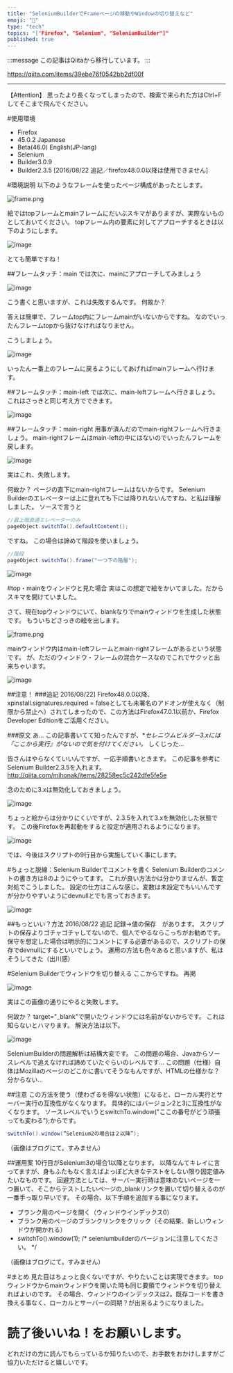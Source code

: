 ```yaml
---
title: "SeleniumBuilderでFrameページの移動やWindowの切り替えなど"
emoji: "📝"
type: "tech"
topics: "["Firefox", "Selenium", "SeleniumBuilder"]"
published: true
---
```


:::message
この記事はQiitaから移行しています。
:::

https://qiita.com/items/39ebe76f0542bb2df00f

---

【Attention】
思ったより長くなってしまったので、検索で来られた方はCtrl+Fしてそこまで飛んでください。

#使用環境

- Firefox
 - 45.0.2 Japanese
 - Beta(46.0) English(JP-lang)
- Selenium
 - Builder3.0.9
 - Builder2.3.5 [2016/08/22 追記／firefox48.0.0以降は使用できません]

#環境説明
以下のようなフレームを使ったページ構成があったとします。

![frame.png](https://qiita-image-store.s3.amazonaws.com/0/122800/7293378f-fcd1-859b-c511-54daaf4ba780.png)

絵ではtopフレームとmainフレームにだいぶスキマがありますが、実際ないものとしておいてください。
topフレーム内の要素に対してアプローチするときは以下のようにします。

![image](https://qiita-image-store.s3.amazonaws.com/0/122800/5beff106-7b51-049c-46f3-8ee8d1978826.png)

とても簡単ですね！

##フレームタッチ：main
では次に、mainにアプローチしてみましょう

![image](https://qiita-image-store.s3.amazonaws.com/0/122800/fe799a3a-3274-81cb-0e60-ef1bce1843d8.png)

こう書くと思いますが、これは失敗するんです。
何故か？

答えは簡単で、フレームtop内にフレームmainがいないからですね。
なのでいったんフレームtopから抜けなければなりません。

こうしましょう。

![image](https://qiita-image-store.s3.amazonaws.com/0/122800/db0a1ede-9970-b7da-6eaa-4578d093e947.png)

いったん一番上のフレームに戻るようにしてあげればmainフレームへ行けます。

##フレームタッチ：main-left
では次に、main-leftフレームへ行きましょう。
これはさっきと同じ考え方でできます。

![image](https://qiita-image-store.s3.amazonaws.com/0/122800/4bb9ea57-a7ed-14aa-20a7-cf20b337b07f.png)

##フレームタッチ：main-right
用事が済んだのでmain-rightフレームへ行きましょう。
main-rightフレームはmain-leftの中にはないのでいったんフレームを戻します。

![image](https://qiita-image-store.s3.amazonaws.com/0/122800/0cda1a1d-16f8-9d31-25af-61701e2cb01d.png)

実はこれ、失敗します。

何故か？
ページの直下にmain-rightフレームはないからです。
Selenium Builderのエレベーターは上に登れても下には降りれないんですね、と私は理解しました。
ソースで言うと

``` java:switchToMoveFrame.java
//最上階直通エレベーターのみ
pageObject.switchTo().defaultContent();
```

ですね。
この場合は諦めて階段を使いましょう。

``` java:switchToMoveFrame.java
//階段
pageObject.switchTo().frame("一つ下の階層");
```

![image](https://qiita-image-store.s3.amazonaws.com/0/122800/a4a28e5a-543a-b1c0-bb20-ac9c3ad77002.png)

#top・mainをウィンドウと見た場合
実はこの想定で絵をかいてました。だからスキマを開けていました。

さて、現在topウィンドウにいて、blankなりでmainウィンドウを生成した状態です。
もういちどさっきの絵を出します。

![frame.png](https://qiita-image-store.s3.amazonaws.com/0/122800/7293378f-fcd1-859b-c511-54daaf4ba780.png)

mainウィンドウ内はmain-leftフレームとmain-rightフレームがあるという状態です。
が、ただのウィンドウ・フレームの混合ケースなのでこれでサクッと出来ちゃいます。

![image](https://qiita-image-store.s3.amazonaws.com/0/122800/bd2f36cc-e30f-a0a5-f735-c5fa0c2b6a33.png)

##注意！
###追記 2016/08/22]
Firefox48.0.0以降、xpinstall.signatures.required = falseとしても未署名のアドオンが使えなく（制限から禁止へ）されてしまったので、この方法はFirefox47.0.1以前か、Firefox Developer Editionをご活用ください。

###原文
あ…
この記事書いてて知ったんですが、**セレニウムビルダー3.xには『ここから実行』がないので気を付けてください。*
しくじった…

皆さんはやらなくていいんですが、一応手順書いときます。
この記事を参考にSelenium Builder2.3.5を入れます。
http://qiita.com/mihonak/items/28258ec5c242dfe5fe5e

念のために3.xは無効化しておきましょう。

![image](https://qiita-image-store.s3.amazonaws.com/0/122800/589f043f-252b-d63c-08b6-2e7d2edcb1e5.png)

ちょっと絵からは分かりにくいですが、2.3.5を入れて3.xを無効化した状態です。
この後Firefoxを再起動をすると設定が適用されるようになります。

![image](https://qiita-image-store.s3.amazonaws.com/0/122800/38e3fe7d-8394-3276-bf4a-eafbcfa303b5.png)

では、今後はスクリプトの9行目から実施していく事にします。

#ちょっと脱線：Selenium Builderでコメントを書く
Selenium Builderのコメントの書き方は8のようにやってます。
これが良い方法かは分かりませんが、暫定対処でこうしました。
設定の仕方はこんな感じ。変数は未設定でもいいんですが分かりやすいようにdevnullとでも言っておきます。

![image](https://qiita-image-store.s3.amazonaws.com/0/122800/96d01f76-5ac6-ef38-840f-3d161d1c6c76.png)

##もっといい？方法
2016/08/22 追記
記録->値の保存　があります。
スクリプトの保存よりゴチャゴチャしてないので、個人でやるならこっちがお勧めです。
保守を想定した場合は明示的にコメントにする必要があるので、スクリプトの保存でdevnullにするといいでしょう。
運用の方法も色々あると思いますが、私はそうしてきた（出川感）

#Selenium Builderでウィンドウを切り替える
ここからですね。
再掲

![image](https://qiita-image-store.s3.amazonaws.com/0/122800/38e3fe7d-8394-3276-bf4a-eafbcfa303b5.png)

実はこの画像の通りにやると失敗します。

何故か？
target="_blank"で開いたウィンドウには名前がないからです。
これは知らないとハマります。
解決方法は以下。

![image](https://qiita-image-store.s3.amazonaws.com/0/122800/8f14811f-9710-aa97-e0c2-d037532e54cc.png)

SeleniumBuilderの問題解析は結構大変です。
この問題の場合、Javaからソースレベルで追えなければ諦めていたぐらいのレベルです…
この問題（仕様）自体はMozillaのページのどこかに書いてそうなもんですが、HTMLの仕様かな？分からない…

##注意
この方法を使う（使わざるを得ない状態）になると、ローカル実行とサーバー実行の互換性がなくなります。
具体的にはバージョン2と3に互換性がなくなります。
ソースレベルでいうとswitchTo.window("ここの番号がどう頑張っても変わる");からです。

``` java:switchToWindow.java
switchTo().window(”Selenium2の場合は２以降”);
```
（画像はブログにて。すみません）

##運用案
10行目がSelenium3の場合1以降となります。
以降なんてキレイに言ってますが、身もふたもなく言えばよっぽど大きなテストをしない限り固定値みたいなものです。
回避方法としては、サーバー実行時は意味のないページを一つ置いて、そこからテストしたいページの_blankリンクを置いて切り替えるのが一番手っ取り早いです。
その場合、以下手順を追加する事になります。

- ブランク用のページを開く（ウィンドウインデックス0）
- ブランク用のページのブランクリンクをクリック（その結果、新しいウィンドウが開かれる）
- switchTo().window(1);   /* seleniumbuilderのバージョンに注意してください。 */

（画像はブログにて。すみません）

#まとめ
見た目はちょっと良くないですが、やりたいことは実現できます。
topウィンドウからmainウィンドウを開いた時も同じ要領でウィンドウを切り替えればよいのです。
その場合、ウィンドウのインデックスは2。既存コードを書き換える事なく、ローカルとサーバーの同期？が出来るようになりました。

# 読了後いいね！をお願いします。
どれだけの方に読んでもらっているか知りたいので、お手数をおかけしますがご協力いただけると嬉しいです。

